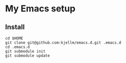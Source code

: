 
My Emacs setup
==============

Install
-------

```
cd $HOME
git clone git@github.com:kjellm/emacs.d.git .emacs.d
cd .emacs.d
git submodule init
git submodule update
```
